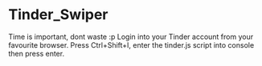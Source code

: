 # Tinder_Swiper
Time is important, dont waste :p
Login into your Tinder account from your favourite browser. Press Ctrl+Shift+I, enter the tinder.js script into console then press enter.
  
